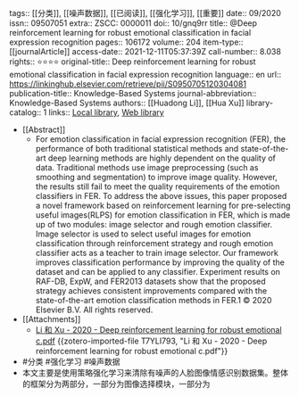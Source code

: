 tags:: [[分类]], [[噪声数据]], [[已阅读]], [[强化学习]], [[重要]]
date:: 09/2020
issn:: 09507051
extra:: ZSCC: 0000011
doi:: 10/gnq9rr
title:: @Deep reinforcement learning for robust emotional classification in facial expression recognition
pages:: 106172
volume:: 204
item-type:: [[journalArticle]]
access-date:: 2021-12-11T05:37:39Z
call-number:: 8.038
rights:: ⭐⭐⭐⭐
original-title:: Deep reinforcement learning for robust emotional classification in facial expression recognition
language:: en
url:: https://linkinghub.elsevier.com/retrieve/pii/S0950705120304081
publication-title:: Knowledge-Based Systems
journal-abbreviation:: Knowledge-Based Systems
authors:: [[Huadong Li]], [[Hua Xu]]
library-catalog:: 1
links:: [Local library](zotero://select/library/items/2MISUPF4), [Web library](https://www.zotero.org/users/8746250/items/2MISUPF4)

- [[Abstract]]
	- For emotion classification in facial expression recognition (FER), the performance of both traditional statistical methods and state-of-the-art deep learning methods are highly dependent on the quality of data. Traditional methods use image preprocessing (such as smoothing and segmentation) to improve image quality. However, the results still fail to meet the quality requirements of the emotion classifiers in FER. To address the above issues, this paper proposed a novel framework based on reinforcement learning for pre-selecting useful images(RLPS) for emotion classification in FER, which is made up of two modules: image selector and rough emotion classifier. Image selector is used to select useful images for emotion classification through reinforcement strategy and rough emotion classifier acts as a teacher to train image selector. Our framework improves classification performance by improving the quality of the dataset and can be applied to any classifier. Experiment results on RAF-DB, ExpW, and FER2013 datasets show that the proposed strategy achieves consistent improvements compared with the state-of-the-art emotion classification methods in FER.1 © 2020 Elsevier B.V. All rights reserved.
- [[Attachments]]
	- [Li 和 Xu - 2020 - Deep reinforcement learning for robust emotional c.pdf](zotero://select/library/items/T7YLI793) {{zotero-imported-file T7YLI793, "Li 和 Xu - 2020 - Deep reinforcement learning for robust emotional c.pdf"}}
- #分类 #强化学习 #噪声数据
- 本文主要是使用策略强化学习来清除有噪声的人脸图像情感识别数据集。整体的框架分为两部分，一部分为图像选择模块，一部分为